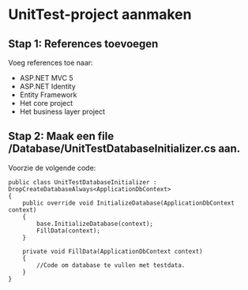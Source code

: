 # UnitTest-project aanmaken

## Stap 1: References toevoegen

Voeg references toe naar: 

* ASP.NET MVC 5
* ASP.NET Identity
* Entity Framework
* Het core project
* Het business layer project

## Stap 2: Maak een file /Database/UnitTestDatabaseInitializer.cs aan.

Voorzie de volgende code: 

```
public class UnitTestDatabaseInitializer : DropCreateDatabaseAlways<ApplicationDbContext>
{
	public override void InitializeDatabase(ApplicationDbContext context)
    {
    	base.InitializeDatabase(context);
        FillData(context);
    }

    private void FillData(ApplicationDbContext context)
    {
    	//Code om database te vullen met testdata.
    }
}
```